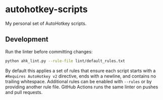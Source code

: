# autohotkey-scripts

My personal set of AutoHotkey scripts.

## Development

Run the linter before committing changes:

```sh
python ahk_lint.py --rule-file lint/default_rules.txt
```

By default this applies a set of rules that ensure each script starts with a
`#Requires AutoHotkey v2` directive, ends with a newline, and contains no
trailing whitespace.  Additional rules can be enabled with `--rules` or by
providing another rule file. GitHub Actions runs the same linter on pushes and
pull requests.
